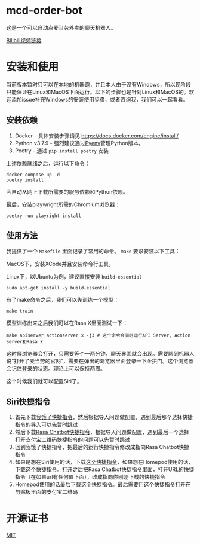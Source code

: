 # mcd-order-bot

这是一个可以自动点麦当劳外卖的聊天机器人。

[Bilibili视频链接](https://www.bilibili.com/video/BV1FA411G7QW/)

# 安装和使用

当前版本暂时只可以在本地的机器跑，并且本人由于没有Windows，所以现阶段只能保证在Linux和MacOS下面运行。以下的步骤也是针对Linux和MacOS的。欢迎添加issue补充Windows的安装使用步骤，或者咨询我，我们可以一起看看。

## 安装依赖

1. Docker - 具体安装步骤请见 https://docs.docker.com/engine/install/
2. Python v3.7.9 - 强烈建议通过[Pyenv]()管理Python版本。
3. Poetry - 通过 `pip install poetry` 安装

上述依赖就绪之后，运行以下命令：

```shell
docker compose up -d
poetry install
```

会自动从网上下载所需要的服务依赖和Python依赖。

最后，安装playwright所需的Chromium浏览器：

```shell
poetry run playright install
```

## 使用方法

我提供了一个 `Makefile` 里面记录了常用的命令。 `make` 要求安装以下工具：

MacOS下，安装XCode并且安装命令行工具。

Linux下，以Ubuntu为例，建议直接安装 `build-essential`

```shell
sudo apt-get install -y build-essential
```

有了make命令之后，我们可以先训练一个模型：

```shell
make train
```

模型训练出来之后我们可以在Rasa X里面测试一下：

```shell
make apiserver actionserver x -j3 # 这个命令会同时运行API Server, Action Server和Rasa X
```

这时候浏览器会打开，只需要等个一两分钟，聊天界面就会出现。需要聊到机器人说“打开了麦当劳的官网”，需要在弹出的浏览器里面登录一下金拱门。这个浏览器会记住登录的状态。理论上可以保持两周。

这个时候我们就可以配置Siri了。

## Siri快捷指令

1. 首先下载[我饿了快捷指令](https://www.icloud.com/shortcuts/f74e95a28e934b209ce72f774c8126f0)，然后根据导入问题做配置，遇到最后那个选择快捷指令的导入可以先暂时跳过
2. 然后下载[Rasa Chatbot快捷指令](https://www.icloud.com/shortcuts/27d85db243c8467491dc85c0ac0fda4e)，根据导入问题做配置，遇到最后一个选择打开支付宝二维码快捷指令的问题可以先暂时跳过
3. 回到我饿了快捷指令，把最后的运行快捷指令修改成指向Rasa Chatbot快捷指令
4. 如果是想在Siri使用的话，下载[这个快捷指令](https://www.icloud.com/shortcuts/a5e41709944d49659a716a31ea30718f)，如果想在Homepod使用的话，下载[这个快捷指令](https://www.icloud.com/shortcuts/153fe2db070143b185a0fa999f18f9d5)。打开之后把Rasa Chatbot快捷指令里面，打开URL的快捷指令（在如果url有任何值下面），改成指向你刚刚下载的快捷指令
5. Homepod使用的话最后下载[这个快捷指令](https://www.icloud.com/shortcuts/50be6eb6fb3247ea867ea2c9f5c311ee)。最后需要用这个快捷指令打开在剪贴板里面的支付宝二维码
# 开源证书

[MIT](./LICENSE)
